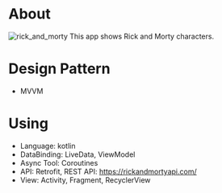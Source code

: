 # About
![rick_and_morty](https://user-images.githubusercontent.com/40596635/169728596-0b9bcbde-c985-4335-be5c-a4790b03b174.png)
This app shows Rick and Morty characters.

# Design Pattern
- MVVM

# Using
- Language: kotlin
- DataBinding: LiveData, ViewModel
- Async Tool: Coroutines
- API: Retrofit, REST API: https://rickandmortyapi.com/
- View: Activity, Fragment, RecyclerView

